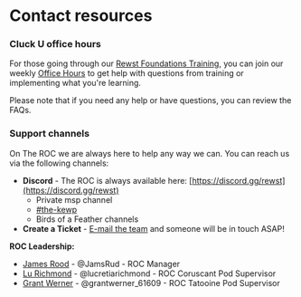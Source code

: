# Contact resources

### Cluck U office hours

For those going through our [Rewst Foundations Training](../cluck-university/rewst-foundations/), you can join our weekly [Office Hours](../cluck-university/office-hours.md) to get help with questions from training or implementing what you're learning.

Please note that if you need any help or have questions, you can review the FAQs.

### Support channels

On The ROC we are always here to help any way we can. You can reach us via the following channels:

* **Discord** - The ROC is always available here: [https://discord.gg/rewst](https://discord.gg/rewst)
  * Private msp channel
  * [#the-kewp](https://discord.com/channels/936789089703845988/1005169634682609704)
  * Birds of a Feather channels
* **Create a Ticket** - [E-mail the team](mailto:roc@rewst.io) and someone will be in touch ASAP!

**ROC Leadership:**

* [James Rood](mailto:James.Rood@rewst.io) - @JamsRud - ROC Manager
* [Lu Richmond](mailto:lucretia.richmond@rewst.io) - @lucretiarichmond - ROC Coruscant Pod Supervisor
* [Grant Werner](mailto:grant.werner@rewst.io) - @grantwerner\_61609 - ROC Tatooine Pod Supervisor
